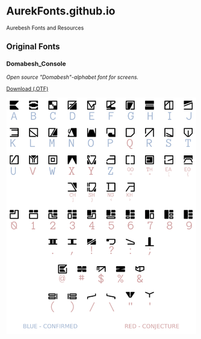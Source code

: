 # AurekFonts.github.io
Aurebesh Fonts and Resources

## Original Fonts
### Domabesh_Console
_Open source "Domabesh"-alphabet font for screens._

[Download (.OTF)](https://github.com/AurekFonts/Domabesh_Console/raw/master/Domabesh_Console_beta.otf)

![Domabesh_Console character set](https://github.com/AurekFonts/Domabesh_Console/blob/master/Domabesh_Console-CharacterSet.png?raw=true)
